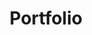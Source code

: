 ---
title: Portfolio
layout: collection
permalink: /snippets/
collection: snippets
entries_layout: grid
classes: wide
---